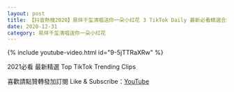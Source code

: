 ```yaml
---
layout: post
title: 【抖音熱搜2020】易烊千玺清唱送你一朵小红花 3 TikTok Daily 最新必看精選合集2020 12 31
date: 2020-12-31
category: 易烊千玺清唱送你一朵小红花
---
```


{% include youtube-video.html id="9-5jTTRaXRw" %}

2021必看 最新精選 Top TikTok Trending Clips

喜歡請點贊轉發加訂閱 Like & Subscribe：[YouTube](https://www.youtube.com/channel/UCAoR7VcanIPd04uEq_GIylA/videos)

